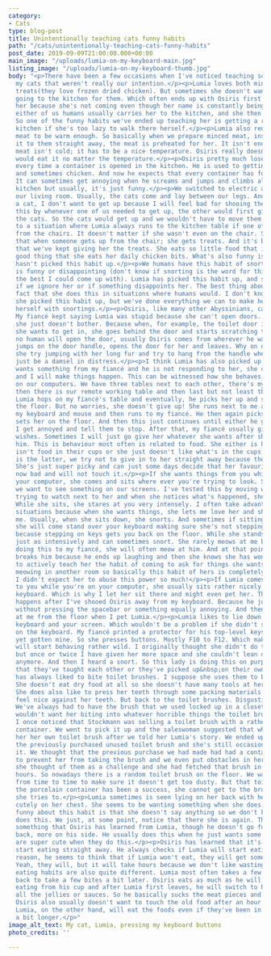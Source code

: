 ```yaml
---
category:
- Cats
type: blog-post
title: Unintentionally teaching cats funny habits
path: "/cats/unintentionally-teaching-cats-funny-habits"
post_date: 2019-09-09T21:00:00.000+00:00
main_image: "/uploads/lumia-on-my-keyboard-main.jpg"
listing_image: "/uploads/lumia-on-my-keyboard-thumb.jpg"
body: "<p>There have been a few occasions when I've noticed teaching something to
  my cats that weren't really our intention.</p><p>Lumia loves both minced meat and
  treats(they love frozen dried chicken). But sometimes she doesn't want to bother
  going to the kitchen for them. Which often ends up with Osiris first running to
  her because she's not coming even though her name is constantly being called. Then
  either of us humans usually carries her to the kitchen, and she then eats happily.
  So one of the funny habits we've ended up teaching her is getting a ride to the
  kitchen if she's too lazy to walk there herself.</p><p>Lumia also requires minced
  meat to be warm enough. So basically when we prepare minced meat, instead of giving
  it to them straight away, the meat is preheated for her. It isn't enough that the
  meat isn't cold; it has to be a nice temperature. Osiris really doesn't care, he
  would eat it no matter the temperature.</p><p>Osiris pretty much loses his mind
  every time a container is opened in the kitchen. He is used to getting minced meat
  and sometimes chicken. And now he expects that every container has food for him.
  It can sometimes get annoying when he screams and jumps and climbs all over the
  kitchen but usually, it's just funny.</p><p>We switched to electric armchairs in
  our living room. Usually, the cats come and lay between our legs. And if I have
  a cat, I don't want to get up because I will feel bad for shooing the cat. We solved
  this by whenever one of us needed to get up, the other would first give treats to
  the cats. So the cats would get up and we wouldn't have to move them. This has led
  to a situation where Lumia always runs to the kitchen table if one of us gets up
  from the chairs. It doesn't matter if she wasn't even on the chair. She has learned
  that when someone gets up from the chair; she gets treats. And it's been so hilarious
  that we've kept giving her the treats. She eats so little food that it can be a
  good thing that she eats her daily chicken bits. What's also funny is that Osiris
  hasn't picked this habit up.</p><p>We humans have this habit of snorting if something
  is funny or disappointing (don't know if snorting is the word for this but it's
  the best I could come up with). Lumia has picked this habit up, and she always snorts
  if we ignore her or if something disappoints her. The best thing about this is the
  fact that she does this in situations where humans would. I don't know how and when
  she picked this habit up, but we've done everything we can to make her keep expressing
  herself with snortings.</p><p>Osiris, like many other Abyssinians, can open doors.
  My fiancé kept saying Lumia was stupid because she can't open doors. I believe that
  she just doesn't bother. Because when, for example, the toilet door is closed, and
  she wants to get in, she goes behind the door and starts scratching the door. If
  no human will open the door, usually Osiris comes from wherever he was sleeping,
  jumps on the door handle, opens the door for her and leaves. Why on earth would
  she try jumping with her long fur and try to hang from the handle when she can always
  just be a damsel in distress.</p><p>I think Lumia has also picked up that if she
  wants something from my fiancé and he is not responding to her, she can annoy me
  and I will make things happen. This can be witnessed how she behaves when we sit
  on our computers. We have three tables next to each other, there's my fiancé's table,
  then there is our remote working table and then last but not least there's my table.
  Lumia hops on my fiancé's table and eventually, he picks her up and sets her on
  the floor. But no worries, she doesn't give up! She runs next to me and hops on
  my keyboard and mouse and then runs to my fiancé. He then again picks her up and
  sets her on the floor. And then this just continues until either he gives in or
  I get annoyed and tell them to stop. After that, my fiancé usually gives in to her
  wishes. Sometimes I will just go give her whatever she wants after she starts bossing
  him. This is behaviour most often is related to food. She either is hungry and there
  isn't food in their cups or she just doesn't like what's in the cups. When the situation
  is the latter, we try not to give in to her straight away because the food is fine.
  She's just super picky and can just some days decide that her favourite food is
  now bad and will not touch it.</p><p>If she wants things from you while you're on
  your computer, she comes and sits where ever you're trying to look. She knows that
  we want to see something on our screens. I've tested this by moving whatever I was
  trying to watch next to her and when she notices what's happened, she will move.
  While she sits, she stares at you very intensely. I often take advantage of these
  situations because when she wants things, she lets me love her and she rubs against
  me. Usually, when she sits down, she snorts. And sometimes if sitting isn't enough,
  she will come stand over your keyboard making sure she's not stepping on any keys,
  because stepping on keys gets you back on the floor. While she stands, she stares
  just as intensively and can sometimes snort. She rarely meows at me but is she's
  doing this to my fiancé, she will often meow at him. And at that point, she usually
  breaks him because he ends up laughing and then she knows she has won. I've tried
  to actively teach her the habit of coming to ask for things she wants instead of
  meowing in another room so basically this habit of hers is completely my fault.
  I didn't expect her to abuse this power so much!</p><p>If Lumia comes to sit next
  to you while you're on your computer, she usually sits rather nicely next to the
  keyboard. Which is why I let her sit there and might even pet her. This usually
  happens after I've shooed Osiris away from my keyboard. Because he just cannot sit
  without pressing the spacebar or something equally annoying. And then he looks accusingly
  at me from the floor when I pet Lumia.</p><p>Lumia likes to lie down between your
  keyboard and your screen. Which wouldn't be a problem if she didn't start leaning
  on the keyboard. My fiancé printed a protector for his top-level keys but I haven't
  yet gotten mine. So she presses buttons. Mostly F10 to F12. Which makes my browser
  will start behaving rather wild. I originally thought she didn't do this on purpose
  but once or twice I have given her more space and she couldn't lean on the keys
  anymore. And then I heard a snort. So this lady is doing this on purpose after all!</p><h2>Habits
  that they've taught each other or they've picked up&nbsp;on their own</h2><p>Lumia
  has always liked to bite toilet brushes. I suppose she uses them to brush her teeth.
  She doesn't eat dry food at all so she doesn't have many tools at her disposal.
  She does also like to press her teeth through some packing materials that seem to
  feel nice against her teeth. But back to the toilet brushes. Disgusting habit, right?
  We've always had to have the brush that we used locked up in a closet because I
  wouldn't want her biting into whatever horrible things the toilet brush collects.
  I once noticed that Stockmann was selling a toilet brush with a rather tall porcelain
  container. We went to pick it up and the saleswoman suggested that why not give
  her her own toilet brush after we told her Lumia's story. We ended up giving Lumia
  the previously purchased unused toilet brush and she's still occasionally biting
  it. We thought that the previous purchase we had made had had a container big enough
  to prevent her from taking the brush and we even put obstacles in her way. Apparently
  she thought of them as a challenge and she had fetched that brush in a matter of
  hours. So nowadays there is a random toilet brush on the floor. We wash her brush
  from time to time to make sure it doesn't get too dusty. But that toilet brush with
  the porcelain container has been a success, she cannot get to the brush even if
  she tries to.</p><p>Lumia sometimes is seen lying on her back with her front paws
  cutely on her chest. She seems to be wanting something when she does this. But what's
  funny about this habit is that she doesn't say anything so we don't know when she
  does this. We just, at some point, notice that there she is again. This habit is
  something that Osiris has learned from Lumia, though he doesn't go fully on his
  back, more on his side. He usually does this when he just wants some pets. Both
  are super cute when they do this.</p><p>Osiris has learned that it's smart to not
  start eating straight away. He always checks if Lumia will start eating. For some
  reason, he seems to think that if Lumia won't eat, they will get something better.
  Yeah, they will, but it will take hours because we don't like wasting food. Their
  eating habits are also quite different. Lumia most often takes a few bites and comes
  back to take a few bites a bit later. Osiris eats as much as he will eat, he starts
  eating from his cup and after Lumia first leaves, he will switch to her cup to eat
  all the jellies or sauces. So he basically sucks the meat pieces and puts them back.
  Osiris also usually doesn't want to touch the old food after an hour or two maximum.
  Lumia, on the other hand, will eat the foods even if they've been in the cups for
  a bit longer.</p>"
image_alt_text: My cat, Lumia, pressing my keyboard buttons
photo_credits: ''

---
```

